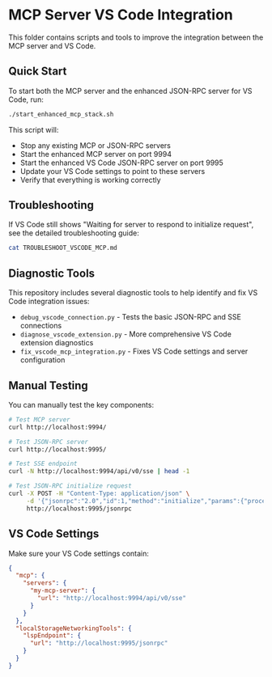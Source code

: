 # MCP Server VS Code Integration

This folder contains scripts and tools to improve the integration between the MCP server and VS Code.

## Quick Start

To start both the MCP server and the enhanced JSON-RPC server for VS Code, run:

```bash
./start_enhanced_mcp_stack.sh
```

This script will:
- Stop any existing MCP or JSON-RPC servers
- Start the enhanced MCP server on port 9994
- Start the enhanced VS Code JSON-RPC server on port 9995
- Update your VS Code settings to point to these servers
- Verify that everything is working correctly

## Troubleshooting

If VS Code still shows "Waiting for server to respond to initialize request", see the detailed troubleshooting guide:

```bash
cat TROUBLESHOOT_VSCODE_MCP.md
```

## Diagnostic Tools

This repository includes several diagnostic tools to help identify and fix VS Code integration issues:

- `debug_vscode_connection.py` - Tests the basic JSON-RPC and SSE connections
- `diagnose_vscode_extension.py` - More comprehensive VS Code extension diagnostics
- `fix_vscode_mcp_integration.py` - Fixes VS Code settings and server configuration

## Manual Testing

You can manually test the key components:

```bash
# Test MCP server
curl http://localhost:9994/

# Test JSON-RPC server
curl http://localhost:9995/

# Test SSE endpoint
curl -N http://localhost:9994/api/v0/sse | head -1

# Test JSON-RPC initialize request
curl -X POST -H "Content-Type: application/json" \
     -d '{"jsonrpc":"2.0","id":1,"method":"initialize","params":{"processId":123,"rootUri":null,"capabilities":{}}}' \
     http://localhost:9995/jsonrpc
```

## VS Code Settings

Make sure your VS Code settings contain:

```json
{
  "mcp": {
    "servers": {
      "my-mcp-server": {
        "url": "http://localhost:9994/api/v0/sse"
      }
    }
  },
  "localStorageNetworkingTools": {
    "lspEndpoint": {
      "url": "http://localhost:9995/jsonrpc"
    }
  }
}
```
